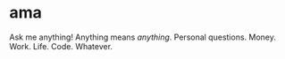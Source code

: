 # ama
Ask me anything! Anything means _anything_. Personal questions. Money. Work. Life. Code. Whatever.
